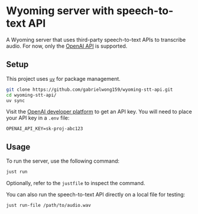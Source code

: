 # Wyoming server with speech-to-text API

A Wyoming server that uses third-party speech-to-text APIs to transcribe audio.
For now, only the [OpenAI API](https://platform.openai.com/docs/guides/speech-to-text) is supported.


## Setup

This project uses [`uv`](https://docs.astral.sh/uv/getting-started/installation/) for package management.

```bash
git clone https://github.com/gabrielwong159/wyoming-stt-api.git
cd wyoming-stt-api/
uv sync
```

Visit the [OpenAI developer platform](https://platform.openai.com/docs/overview)
to get an API key. You will need to place your API key in a `.env` file:

```
OPENAI_API_KEY=sk-proj-abc123
```

## Usage

To run the server, use the following command:

```bash
just run
```

Optionally, refer to the `justfile` to inspect the command.

You can also run the speech-to-text API directly on a local file for testing:

```bash
just run-file /path/to/audio.wav
```
